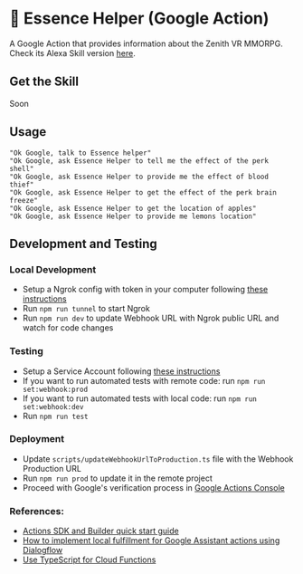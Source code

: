 # 🥽 Essence Helper (Google Action)

A Google Action that provides information about the Zenith VR MMORPG.  
Check its Alexa Skill version [here](https://github.com/Markkop/essence-helper-alexa-skill).

## Get the Skill

Soon

## Usage

```
"Ok Google, talk to Essence helper"
"Ok Google, ask Essence Helper to tell me the effect of the perk shell"
"Ok Google, ask Essence Helper to provide me the effect of blood thief"
"Ok Google, ask Essence Helper to get the effect of the perk brain freeze"
"Ok Google, ask Essence Helper to get the location of apples"
"Ok Google, ask Essence Helper to provide me lemons location"
```

## Development and Testing

### Local Development

- Setup a Ngrok config with token in your computer following [these instructions](https://dashboard.ngrok.com/get-started/setup)
- Run `npm run tunnel` to start Ngrok
- Run `npm run dev` to update Webhook URL with Ngrok public URL and watch for code changes

### Testing

- Setup a Service Account following [these instructions](https://github.com/actions-on-google/actions-builder-conversation-components-nodejs/blob/master/README.md#running-tests)
- If you want to run automated tests with remote code: run `npm run set:webhook:prod`
- If you want to run automated tests with local code: run `npm run set:webhook:dev`
- Run `npm run test`

### Deployment

- Update `scripts/updateWebhookUrlToProduction.ts` file with the Webhook Production URL
- Run `npm run prod` to update it in the remote project
- Proceed with Google's verification process in [Google Actions Console](https://console.actions.google.com/)
### References:

- [Actions SDK and Builder quick start guide](https://developers.google.com/assistant/conversational/quickstart)
- [How to implement local fulfillment for Google Assistant actions using Dialogflow](https://www.freecodecamp.org/news/how-to-implement-local-fulfillment-for-google-assistant-actions-using-dialogflow-1b3b3a13075f/)
- [Use TypeScript for Cloud Functions](https://firebase.google.com/docs/functions/typescript)
